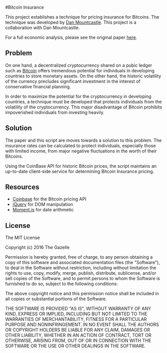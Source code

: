#Bitcoin Insurance

This project establishes a technique for pricing insurance for Bitcoins. The technique was developed by [Dan Mountcastle](https://uk.linkedin.com/in/daniel-mountcastle-16218160). This project is a collaboration with Dan Mountcastle.

For a full economic analysis, please see the original paper [here](https://github.com/zanemountcastle/bitcoin-insurance/blob/master/Remittances%2C%20Cryptocurrency%2C%20and%20Insurance.pdf).

## Problem

On one hand, a decentralized cryptocurrency shared on a pubic ledger such as [Bitcoin](https://bitcoin.org/en/) offers tremendous potential for individuals in developing countries to store monetary assets. On the other hand, the historic volatility of the currency precludes significant investment in the interest of conservative financial planning.

In order to maximize the potential for the cryptocurrency in developing countries, a technique must be developed that protects individuals from the volatility of the cryptocurrency. This major disadvantage of Bitcoin prohibits impoverished individuals from investing heavily.

## Solution

The paper and this script are moves towards a solution to this problem. The insurance rates can be calculated to protect individuals, especially those with limited income, from major negative fluctuations in the worth of their Bitcoins.

Using the CoinBase API for historic Bitcoin prices, the script maintains an up-to-date client-side service for determining Bitcoin Insurance pricing.

## Resources 
- [Coinbase](https://developers.coinbase.com/) for the Bitcoin pricing API
- [jQuery](https://jquery.com/) for DOM manipulation
- [Moment.js](http://momentjs.com/) for date arithmetic

## License

The MIT License

Copyright (c) 2016 The Gazelle

Permission is hereby granted, free of charge, to any person obtaining a copy
of this software and associated documentation files (the "Software"), to deal
in the Software without restriction, including without limitation the rights
to use, copy, modify, merge, publish, distribute, sublicense, and/or sell
copies of the Software, and to permit persons to whom the Software is
furnished to do so, subject to the following conditions:

The above copyright notice and this permission notice shall be included in
all copies or substantial portions of the Software.

THE SOFTWARE IS PROVIDED "AS IS", WITHOUT WARRANTY OF ANY KIND, EXPRESS OR
IMPLIED, INCLUDING BUT NOT LIMITED TO THE WARRANTIES OF MERCHANTABILITY,
FITNESS FOR A PARTICULAR PURPOSE AND NONINFRINGEMENT. IN NO EVENT SHALL THE
AUTHORS OR COPYRIGHT HOLDERS BE LIABLE FOR ANY CLAIM, DAMAGES OR OTHER
LIABILITY, WHETHER IN AN ACTION OF CONTRACT, TORT OR OTHERWISE, ARISING FROM,
OUT OF OR IN CONNECTION WITH THE SOFTWARE OR THE USE OR OTHER DEALINGS IN
THE SOFTWARE.
